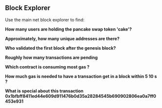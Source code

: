 ## Block Explorer

Use the main net block explorer to find:

**How many users are holding the pancake swap token 'cake'?**

**Approximately, how many unique addresses are there?**

**Who validated the first block after the genesis block?**

**Roughly how many transactions are pending**

**Which contract is consuming most gas ?**

**How much gas is needed to have a transaction get in a block within 5 10 s ?**
 
**What is special about this transaction 0x1bfbff8411ed44e609d911476b0d35a28284545b690902806ea0a7ff0453e931**
